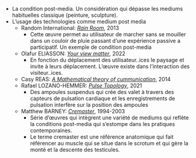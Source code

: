 - La condition post-media. Un considération qui dépasse les mediums habituelles classique (peinture, sculpture).
- L’usage des technologies comme medium post media
	- Random International: [*Rain Room*](https://www.moma.org/calendar/exhibitions/1352), 2013
		- Cette œuvre permet au utilisateur de marcher sans se mouiller dans un couloir de pluie passant d’une expérience passive a participatif. Un exemple de condition post-media
	- Olafur ELIASSON: [*Your view matter*](https://www.yourviewmatter.art/), 2022
		- En fonction du déplacement des utilisateur..ices le paysage et invite à leurs déplacement. L’œuvre existe dans l’interaction des visiteur..ices.
	- Casy REAS: [*A Mathematical theory of cummunication*](https://landmarks.utexas.edu/artwork/mathematical-theory-communication#:~:text=A%20Mathematical%20Theory%20of%20Communication%20blends%20conceptual%20art%20and%20information,), 2014
	- Rafael LOZANO-HEMMER: [*Pulse Topology*](https://www.lozano-hemmer.com/pulse_topology.php), 2021
		- Des ampoules suspendus qui crée des valet à travers des capteurs de pulsation cardiaque et les enregistrements de pulsation interfère sur la position des ampoules
	- Matthew BARNEY: [*Cremaster*](https://fr.wikipedia.org/wiki/Cremaster_\(série_de_films\)), 1994-2003
		- Série d’œuvres qui intègrent une variété de mediums qui reflète la conditions post-media qui s’estompe dans les pratiques contemporaines.
		- Le terme cremaster est une référence anatomique qui fait référencer au muscle qui se situe dans le scrotum et qui gère la monté et la descente des testicules.